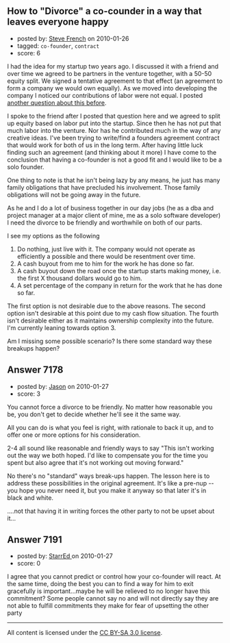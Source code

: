 ## How to "Divorce" a co-counder in a way that leaves everyone happy

- posted by: [Steve French](https://stackexchange.com/users/-1/818-steve-french) on 2010-01-26
- tagged: `co-founder`, `contract`
- score: 6

I had the idea for my startup two years ago.  I discussed it with a friend and over time we agreed to be partners in the venture together, with a 50-50 equity split.  We signed a tentative agreement to that effect (an agreement to form a company we would own equally).  As we moved into developing the company I noticed our contributions of labor were not equal.  I posted [another question about this before][1]. 

I spoke to the friend after I posted that question here and we agreed to split up equity based on labor put into the startup.  Since then he has not put that much labor into the venture.  Nor has he contributed much in the way of any creative ideas.  I've been trying to write/find a founders agreement contract that would work for both of us in the long term.  After having little luck finding such an agreement (and thinking about it more) I have come to the conclusion that having a co-founder is not a good fit and I would like to be a solo founder. 

One thing to note is that he isn't being lazy by any means, he just has many family obligations that have precluded his involvement.  Those family obligations will not be going away in the future.

As he and I do a lot of business together in our day jobs (he as a dba and project manager at a major client of mine, me as a solo software developer) I need the divorce to be  friendly and worthwhile on both of our parts.

I see my options as the following

 1. Do nothing, just live with it.  The company would not operate as efficiently a possible and there would be resentment over time.
 2. A cash buyout from me to him for the work he has done so far.
 3. A cash buyout down the road once the startup starts making money, i.e. the first X thousand dollars would go to him.
 4. A set percentage of the company in return for the work that he has done so far.

The first option is not desirable due to the above reasons.  The second option isn't desirable at this point due to my cash flow situation.  The fourth isn't desirable either as it maintains ownership complexity into the future.  I'm currently leaning towards option 3.

Am I missing some possible scenario?  Is there some standard way these breakups happen?

  [1]: http://answers.onstartups.com/questions/2732/how-to-split-up-revenue-between-partners-who-contribute-different-amounts-of-work


## Answer 7178

- posted by: [Jason](https://stackexchange.com/users/-1/2-jason) on 2010-01-27
- score: 3

You cannot force a divorce to be friendly.  No matter how reasonable you be, you don't get to decide whether he'll see it the same way.

All you can do is what you feel is right, with rationale to back it up, and to offer one or more options for his consideration.  

2-4 all sound like reasonable and friendly ways to say "This isn't working out the way we both hoped.  I'd like to compensate you for the time you spent but also agree that it's not working out moving forward."

No there's no "standard" ways break-ups happen.  The lesson here is to address these possibilities in the original agreement.  It's like a pre-nup -- you hope you never need it, but you make it anyway so that later it's in black and white.

....not that having it in writing forces the other party to not be upset about it...


## Answer 7191

- posted by: [StarrEd ](https://stackexchange.com/users/-1/1729-starred) on 2010-01-27
- score: 0

I agree that you cannot predict or control how your co-founder will react.  At the same time, doing the best you can to find a way for him to exit gracefully is important…maybe he will be relieved to no longer have this commitment?  Some people cannot say no and will not directly say they are not able to fulfill commitments they make for fear of upsetting the other party



---

All content is licensed under the [CC BY-SA 3.0 license](https://creativecommons.org/licenses/by-sa/3.0/).
